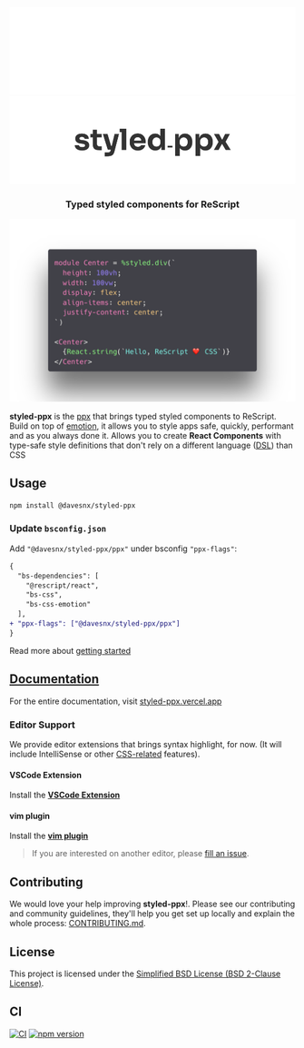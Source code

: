 ![styled-ppx-header-light](./.github/header-dark.png#gh-dark-mode-only)![styled-ppx-header-dark](./.github/header-light.png#gh-light-mode-only)

<h3 align="center">
  Typed styled components for ReScript
</h3>
<a href="https://styled-ppx.vercel.app">
  <p align="center">
    <img alt="styled-ppx" src="./.github/demo.png" />
  </p>
</a>

**styled-ppx** is the [ppx](https://tarides.com/blog/2019-05-09-an-introduction-to-ocaml-ppx-ecosystem) that brings typed styled components to ReScript. Build on top of [emotion](https://emotion.sh), it allows you to style apps safe, quickly, performant and as you always done it. Allows you to create **React Components** with type-safe style definitions that don't rely on a different language ([DSL](https://en.wikipedia.org/wiki/Domain-specific_language)) than CSS

## Usage

```bash
npm install @davesnx/styled-ppx
```

### Update `bsconfig.json`

Add `"@davesnx/styled-ppx/ppx"` under bsconfig `"ppx-flags"`:

```diff
{
  "bs-dependencies": [
    "@rescript/react",
    "bs-css",
    "bs-css-emotion"
  ],
+ "ppx-flags": ["@davesnx/styled-ppx/ppx"]
}
```

Read more about [getting started](https://styled-ppx.vercel.app/getting-started)

## [Documentation](https://styled-ppx.vercel.app)

For the entire documentation, visit [styled-ppx.vercel.app](https://styled-ppx.vercel.app)

### Editor Support

We provide editor extensions that brings syntax highlight, for now. (It will include IntelliSense or other [CSS-related](https://code.visualstudio.com/docs/languages/css) features).

#### VSCode Extension

Install the **[VSCode Extension](https://marketplace.visualstudio.com/items?itemName=davesnx.vscode-styled-ppx)**

#### vim plugin

Install the **[vim plugin](https://github.com/ahrefs/vim-styled-ppx/blob/main/README.md#installation)**

> If you are interested on another editor, please [fill an issue](https://github.com/davesnx/styled-ppx/issues/new).

## Contributing

We would love your help improving **styled-ppx**!. Please see our contributing and community guidelines, they'll help you get set up locally and explain the whole process: [CONTRIBUTING.md](./CONTRIBUTING.md).

## License

This project is licensed under the [Simplified BSD License (BSD 2-Clause License)](./LICENSE).

## CI

<a href="https://github.com/davesnx/styled-ppx/actions"><img alt="CI" src="https://github.com/davesnx/styled-ppx/workflows/CI/badge.svg"></a> <a href="https://badge.fury.io/js/%40davesnx%2Fstyled-ppx"><img src="https://badge.fury.io/js/%40davesnx%2Fstyled-ppx.svg" alt="npm version"></a>

